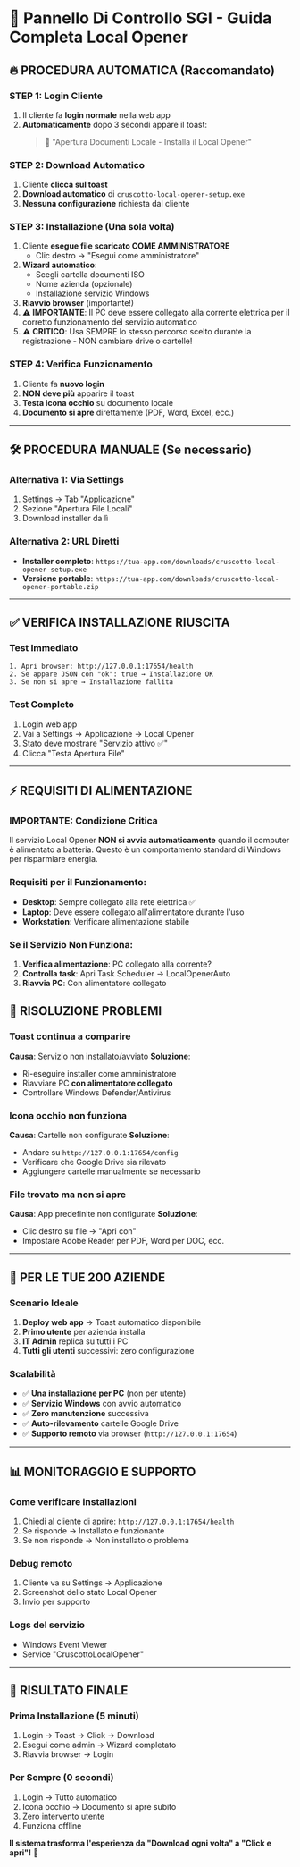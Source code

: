 # 🚀 Pannello Di Controllo SGI - Guida Completa Local Opener

## 🔥 **PROCEDURA AUTOMATICA (Raccomandato)**

### **STEP 1: Login Cliente**
1. Il cliente fa **login normale** nella web app
2. **Automaticamente** dopo 3 secondi appare il toast:
   > 🚀 "Apertura Documenti Locale - Installa il Local Opener"

### **STEP 2: Download Automatico**
1. Cliente **clicca sul toast**
2. **Download automatico** di `cruscotto-local-opener-setup.exe`
3. **Nessuna configurazione** richiesta dal cliente

### **STEP 3: Installazione (Una sola volta)**
1. Cliente **esegue file scaricato COME AMMINISTRATORE**
   - Clic destro → "Esegui come amministratore"
2. **Wizard automatico**:
   - Scegli cartella documenti ISO
   - Nome azienda (opzionale)
   - Installazione servizio Windows
3. **Riavvio browser** (importante!)
4. **⚠️ IMPORTANTE**: Il PC deve essere collegato alla corrente elettrica per il corretto funzionamento del servizio automatico
5. **⚠️ CRITICO**: Usa SEMPRE lo stesso percorso scelto durante la registrazione - NON cambiare drive o cartelle!

### **STEP 4: Verifica Funzionamento**
1. Cliente fa **nuovo login**
2. **NON deve più** apparire il toast
3. **Testa icona occhio** su documento locale
4. **Documento si apre** direttamente (PDF, Word, Excel, ecc.)

---

## 🛠️ **PROCEDURA MANUALE (Se necessario)**

### **Alternativa 1: Via Settings**
1. Settings → Tab "Applicazione"
2. Sezione "Apertura File Locali"
3. Download installer da lì

### **Alternativa 2: URL Diretti**
- **Installer completo**: `https://tua-app.com/downloads/cruscotto-local-opener-setup.exe`
- **Versione portable**: `https://tua-app.com/downloads/cruscotto-local-opener-portable.zip`

---

## ✅ **VERIFICA INSTALLAZIONE RIUSCITA**

### **Test Immediato**
```
1. Apri browser: http://127.0.0.1:17654/health
2. Se appare JSON con "ok": true → Installazione OK
3. Se non si apre → Installazione fallita
```

### **Test Completo**
1. Login web app
2. Vai a Settings → Applicazione → Local Opener
3. Stato deve mostrare "Servizio attivo ✅"
4. Clicca "Testa Apertura File"

---

## ⚡ **REQUISITI DI ALIMENTAZIONE**

### **IMPORTANTE: Condizione Critica**
Il servizio Local Opener **NON si avvia automaticamente** quando il computer è alimentato a batteria. Questo è un comportamento standard di Windows per risparmiare energia.

### **Requisiti per il Funzionamento:**
- **Desktop**: Sempre collegato alla rete elettrica ✅
- **Laptop**: Deve essere collegato all'alimentatore durante l'uso
- **Workstation**: Verificare alimentazione stabile

### **Se il Servizio Non Funziona:**
1. **Verifica alimentazione**: PC collegato alla corrente?
2. **Controlla task**: Apri Task Scheduler → LocalOpenerAuto
3. **Riavvia PC**: Con alimentatore collegato

## 🚨 **RISOLUZIONE PROBLEMI**

### **Toast continua a comparire**
**Causa**: Servizio non installato/avviato
**Soluzione**: 
- Ri-eseguire installer come amministratore
- Riavviare PC **con alimentatore collegato**
- Controllare Windows Defender/Antivirus

### **Icona occhio non funziona**
**Causa**: Cartelle non configurate
**Soluzione**:
- Andare su `http://127.0.0.1:17654/config`
- Verificare che Google Drive sia rilevato
- Aggiungere cartelle manualmente se necessario

### **File trovato ma non si apre**
**Causa**: App predefinite non configurate
**Soluzione**:
- Clic destro su file → "Apri con"
- Impostare Adobe Reader per PDF, Word per DOC, ecc.

---

## 🏢 **PER LE TUE 200 AZIENDE**

### **Scenario Ideale**
1. **Deploy web app** → Toast automatico disponibile
2. **Primo utente** per azienda installa
3. **IT Admin** replica su tutti i PC
4. **Tutti gli utenti** successivi: zero configurazione

### **Scalabilità**
- ✅ **Una installazione per PC** (non per utente)
- ✅ **Servizio Windows** con avvio automatico
- ✅ **Zero manutenzione** successiva
- ✅ **Auto-rilevamento** cartelle Google Drive
- ✅ **Supporto remoto** via browser (`http://127.0.0.1:17654`)

---

## 📊 **MONITORAGGIO E SUPPORTO**

### **Come verificare installazioni**
1. Chiedi al cliente di aprire: `http://127.0.0.1:17654/health`
2. Se risponde → Installato e funzionante
3. Se non risponde → Non installato o problema

### **Debug remoto**
1. Cliente va su Settings → Applicazione
2. Screenshot dello stato Local Opener
3. Invio per supporto

### **Logs del servizio**
- Windows Event Viewer
- Service "CruscottoLocalOpener"

---

## 🎯 **RISULTATO FINALE**

### **Prima Installazione (5 minuti)**
1. Login → Toast → Click → Download
2. Esegui come admin → Wizard completato
3. Riavvia browser → Login

### **Per Sempre (0 secondi)**
1. Login → Tutto automatico
2. Icona occhio → Documento si apre subito
3. Zero intervento utente
4. Funziona offline

**Il sistema trasforma l'esperienza da "Download ogni volta" a "Click e apri"!** 🚀

